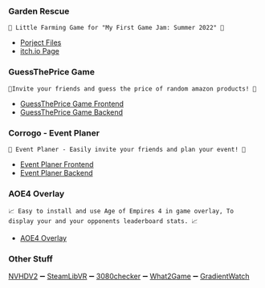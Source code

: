 <h3>Garden Rescue</h3>

`🌱 Little Farming Game for "My First Game Jam: Summer 2022" 🌱`
  </br> 

* [Porject Files](https://github.com/KANAjetzt/GardenRescue)
* [itch.io Page](https://kanamedia.itch.io/garden-rescue) 

<h3>GuessThePrice Game</h3>

`🎉Invite your friends and guess the price of random amazon products! 🎉`
  </br> 

* [GuessThePrice Game Frontend](https://github.com/KANAjetzt/guessThePrice_Front)
* [GuessThePrice Game Backend](https://github.com/KANAjetzt/guessThePrice_Back) 

<h3>Corrogo - Event Planer</h3>

`🎉 Event Planer - Easily invite your friends and plan your event! 🎉`
</br>

* [Event Planer Frontend](https://github.com/KANAjetzt/ezInvite-front) 
* [Event Planer Backend](https://github.com/KANAjetzt/ezInvite)

<h3>AOE4 Overlay</h3>

`📈 Easy to install and use Age of Empires 4 in game overlay,
To display your and your opponents leaderboard stats. 📈`
<br />

* [AOE4 Overlay](https://github.com/KANAjetzt/aoe4Overlay)


<h3>Other Stuff</h3>

[NVHDV2](https://github.com/NVHD/NVHDV2) ➖ [SteamLibVR](https://github.com/KANAjetzt/SteamLibVR) ➖ [3080checker](https://github.com/KANAjetzt/3080checker) ➖ [What2Game](https://github.com/KANAjetzt/What2Game) ➖ [GradientWatch](https://github.com/KANAjetzt/GradientTimeAndDay)

<!--
**KANAjetzt/KANAjetzt** is a ✨ _special_ ✨ repository because its `README.md` (this file) appears on your GitHub profile.

Here are some ideas to get you started:

- 🔭 I’m currently working on ...
- 🌱 I’m currently learning ...
- 👯 I’m looking to collaborate on ...
- 🤔 I’m looking for help with ...
- 💬 Ask me about ...
- 📫 How to reach me: ...
- 😄 Pronouns: ...
- ⚡ Fun fact: ...
-->

